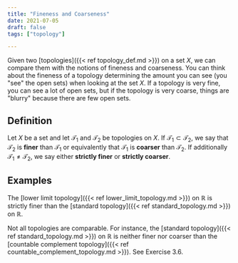 ```yaml
---
title: "Fineness and Coarseness"
date: 2021-07-05
draft: false
tags: ["topology"]

---
```



Given two [topologies]({{< ref topology_def.md >}}) on a set $X$, we can compare them with the notions of fineness and coarseness. You can think about the fineness of a topology determining the amount you can see (you "see" the open sets) when looking at the set $X$. If a topology is very fine, you can see a lot of open sets, but if the topology is very coarse, things are "blurry" because there are few open sets.

## Definition
Let $X$ be a set and let $\mathcal{T}_1$ and $\mathcal{T}_2$ be topologies on $X$. If $\mathcal{T}_1 \subset \mathcal{T}_2$, we say that $\mathcal{T}_2$ is **finer** than $\mathcal{T}_1$ or equivalently that $\mathcal{T}_1$ is **coarser** than $\mathcal{T}_2$. If additionally $\mathcal{T}_1 \neq \mathcal{T}_2$, we say either **strictly finer** or **strictly coarser**.

## Examples

The [lower limit topology]({{< ref lower_limit_topology.md >}}) on $\mathbb{R}$ is strictly finer than the [standard topology]({{< ref standard_topology.md >}}) on $\mathbb{R}$. 

Not all topologies are comparable. For instance, the [standard topology]({{< ref standard_topology.md >}}) on $\mathbb{R}$ is neither finer nor coarser than the [countable complement topology]({{< ref countable_complement_topology.md >}}). See Exercise 3.6.